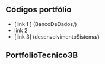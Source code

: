 ## Códigos portfólio
* [link 1 ] (BancoDeDados/)
* [link 2 ](ProgramaçaoApp/)
* [link 3] (desenvolvimentoSistema/)

## PortfolioTecnico3B

